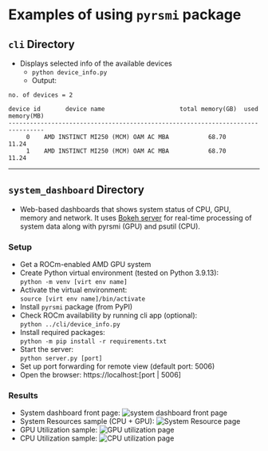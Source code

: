 # Examples of using `pyrsmi` package

## `cli` Directory

- Displays selected info of the available devices
  - `python device_info.py`
  - Output:

```
no. of devices = 2

device id       device name                     total memory(GB)  used memory(MB)
--------------------------------------------------------------------------------
     0    AMD INSTINCT MI250 (MCM) OAM AC MBA           68.70           11.24
     1    AMD INSTINCT MI250 (MCM) OAM AC MBA           68.70           11.24

```

----------

## `system_dashboard` Directory
- Web-based dashboards that shows system status of CPU, GPU, memory and network. It uses [Bokeh server](https://docs.bokeh.org/en/latest/docs/user_guide/server.html) for real-time processing of system data along with pyrsmi (GPU) and psutil (CPU).

### Setup
- Get a ROCm-enabled AMD GPU system
- Create Python virtual environment (tested on Python 3.9.13):<br>
  `python -m venv [virt env name]`
- Activate the virtual environment: <br>
  `source [virt env name]/bin/activate`
- Install `pyrsmi` package (from PyPI)
- Check ROCm availability by running cli app (optional):<br>
  `python ../cli/device_info.py`
- Install required packages:<br>
  `python -m pip install -r requirements.txt`
- Start the server:<br>
  `python server.py [port]`
- Set up port forwarding for remote view (default port: 5006)
- Open the browser: https://localhost:[port | 5006]

### Results
- System dashboard front page:
  ![system dashboard front page](imgs/system_dashboard_root.JPG "Front Page")
- System Resources sample (CPU + GPU):
  ![System Resource page](imgs/system_dashboard_system_resources.JPG "Resources CPU + GPU")
- GPU Utilization sample:
  ![GPU utilization page](imgs/system_dashboard_gpu_util.JPG "GPU Utilization")
- CPU Utilization sample:
  ![CPU utilization page](imgs/system_dashboard_cpu_util.JPG "CPU Utilization")

  